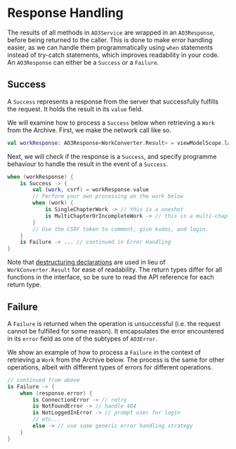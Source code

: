 # Response Handling

The results of all methods in `AO3Service` are wrapped in an `AO3Response`,
before being returned to the caller. This is done to make error handling
easier, as we can handle them programmatically using `when` statements
instead of try-catch statements, which improves readability in your code.
An `AO3Response` can either be a `Success` or a `Failure`.

## Success

A `Success` represents a response from the server that successfully fulfills
the request. It holds the result in its `value` field.

We will examine how to process a `Success` below when retrieving a `Work` from
the Archive. First, we make the network call like so.

```kotlin
val workResponse: AO3Response<WorkConverter.Result> = viewModelScope.launch { service.getWork(id = 12345) }
```

Next, we will check if the response is a `Success`, and specify programme
behaviour to handle the result in the event of a `Success`.

```kotlin
when (workResponse) {
    is Success -> {
        val (work, csrf) = workResponse.value
        // Perform your own processing on the work below
        when (work) {
            is SingleChapterWork -> // this is a oneshot
            is MultiChapterOrIncompleteWork -> // this is a multi-chapter/incomplete work
        }
        // Use the CSRF token to comment, give kudos, and login.
    }
    is Failure -> ... // continued in Error Handling
}
```

Note that [destructuring declarations](https://kotlinlang.org/docs/destructuring-declarations.html)
are used in lieu of `WorkConverter.Result` for ease of readability. The return types
differ for all functions in the interface, so be sure to read the API reference for
each return type.

## Failure

A `Failure` is returned when the operation is unsuccessful (i.e. the request
cannot be fulfilled for some reason). It encapsulates the error encountered
in its `error` field as one of the subtypes of `AO3Error`.

We show an example of how to process a `Failure` in the context of retrieving
a `Work` from the Archive below. The process is the same for other operations,
albeit with different types of errors for different operations.

```kotlin
// continued from above
is Failure -> {
    when (response.error) {
        is ConnectionError -> // retry
        is NotFoundError -> // handle 404
        is NotLoggedInError -> // prompt user for login
        // etc...
        else -> // use some generic error handling strategy
    }
}
```
